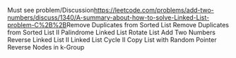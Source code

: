 Must see problem/Discussion[](hhttps://leetcode.com/problems/add-two-numbers/discuss/1340/A-summary-about-how-to-solve-Linked-List-problem-C%2B%2Bttp://)
​
https://leetcode.com/problems/add-two-numbers/discuss/1340/A-summary-about-how-to-solve-Linked-List-problem-C%2B%2B
​
Remove Duplicates from Sorted List
Remove Duplicates from Sorted List II
Palindrome Linked List
Rotate List
Add Two Numbers
Reverse Linked List II
Linked List Cycle II
Copy List with Random Pointer
Reverse Nodes in k-Group